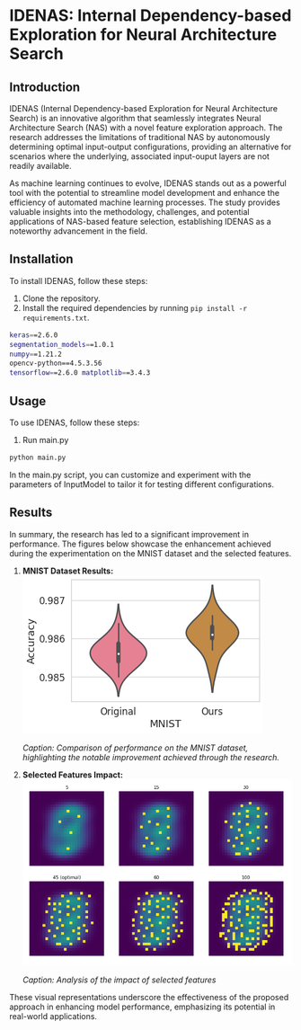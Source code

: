 # IDENAS: Internal Dependency-based Exploration for Neural Architecture Search

## Introduction

IDENAS (Internal Dependency-based Exploration for Neural Architecture Search) is an innovative algorithm that seamlessly integrates Neural Architecture Search (NAS) with a novel feature exploration approach. The research addresses the limitations of traditional NAS by autonomously determining optimal input-output configurations, providing an alternative for scenarios where the underlying, associated input-ouput layers are not readily available. 

As machine learning continues to evolve, IDENAS stands out as a powerful tool with the potential to streamline model development and enhance the efficiency of automated machine learning processes. The study provides valuable insights into the methodology, challenges, and potential applications of NAS-based feature selection, establishing IDENAS as a noteworthy advancement in the field.

## Installation

To install IDENAS, follow these steps:

1. Clone the repository.
2. Install the required dependencies by running `pip install -r requirements.txt`.

```bash
keras==2.6.0
segmentation_models==1.0.1
numpy==1.21.2
opencv-python==4.5.3.56
tensorflow==2.6.0 matplotlib==3.4.3
```
## Usage

To use IDENAS, follow these steps:

1. Run main.py
```bash
python main.py
```

In the main.py script, you can customize and experiment with the parameters of InputModel to tailor it for testing different configurations.

## Results

In summary, the research has led to a significant improvement in performance. The figures below showcase the enhancement achieved during the experimentation on the MNIST dataset and the selected features.

1. **MNIST Dataset Results:**
   ![MNIST Results](images/mnist_results.png)

   *Caption: Comparison of performance on the MNIST dataset, highlighting the notable improvement achieved through the research.*

2. **Selected Features Impact:**
   ![Feature Impact](images/mnist_features.png)

   *Caption: Analysis of the impact of selected features*

These visual representations underscore the effectiveness of the proposed approach in enhancing model performance, emphasizing its potential in real-world applications.
